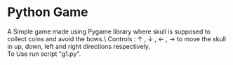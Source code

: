 # Python Game
A Simple game made using Pygame library where skull is supposed to collect coins and avoid the bows.\ Controls : &#8593; , &#8595; , &#8592; , &#8594; to move the skull in up, down, left and right directions respectively.\
To Use run script "g1.py".
